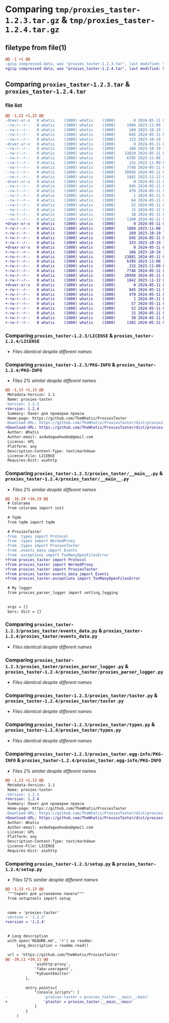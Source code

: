 # Comparing `tmp/proxies_taster-1.2.3.tar.gz` & `tmp/proxies_taster-1.2.4.tar.gz`

## filetype from file(1)

```diff
@@ -1 +1 @@
-gzip compressed data, was "proxies_taster-1.2.3.tar", last modified: Sat May 11 05:43:49 2024, max compression
+gzip compressed data, was "proxies_taster-1.2.4.tar", last modified: Sat May 11 05:53:28 2024, max compression
```

## Comparing `proxies_taster-1.2.3.tar` & `proxies_taster-1.2.4.tar`

### file list

```diff
@@ -1,22 +1,22 @@
-drwxr-xr-x   0 whatis    (1000) whatis    (1000)        0 2024-05-11 05:43:49.501611 proxies_taster-1.2.3/
--rw-r--r--   0 whatis    (1000) whatis    (1000)     1084 2023-11-08 12:32:08.000000 proxies_taster-1.2.3/LICENSE
--rw-r--r--   0 whatis    (1000) whatis    (1000)      169 2023-10-19 12:55:04.000000 proxies_taster-1.2.3/MANIFEST.in
--rw-r--r--   0 whatis    (1000) whatis    (1000)      845 2024-05-11 05:43:49.501611 proxies_taster-1.2.3/PKG-INFO
--rw-r--r--   0 whatis    (1000) whatis    (1000)      333 2023-10-19 12:55:04.000000 proxies_taster-1.2.3/README.md
-drwxr-xr-x   0 whatis    (1000) whatis    (1000)        0 2024-05-11 05:43:49.501611 proxies_taster-1.2.3/proxies_taster/
--rw-r--r--   0 whatis    (1000) whatis    (1000)      166 2023-10-19 12:55:04.000000 proxies_taster-1.2.3/proxies_taster/__init__.py
--rw-r--r--   0 whatis    (1000) whatis    (1000)    13829 2024-05-11 05:28:30.000000 proxies_taster-1.2.3/proxies_taster/__main__.py
--rw-r--r--   0 whatis    (1000) whatis    (1000)     6395 2023-11-08 16:30:56.000000 proxies_taster-1.2.3/proxies_taster/events_data.py
--rw-r--r--   0 whatis    (1000) whatis    (1000)      232 2023-11-09 07:31:54.000000 proxies_taster-1.2.3/proxies_taster/exceptions.py
--rw-r--r--   0 whatis    (1000) whatis    (1000)     7746 2024-05-11 04:24:35.000000 proxies_taster-1.2.3/proxies_taster/proxies_parser_logger.py
--rw-r--r--   0 whatis    (1000) whatis    (1000)    20956 2024-05-11 04:50:03.000000 proxies_taster-1.2.3/proxies_taster/taster.py
--rw-r--r--   0 whatis    (1000) whatis    (1000)     1842 2023-11-12 06:26:57.000000 proxies_taster-1.2.3/proxies_taster/types.py
-drwxr-xr-x   0 whatis    (1000) whatis    (1000)        0 2024-05-11 05:43:49.501611 proxies_taster-1.2.3/proxies_taster.egg-info/
--rw-r--r--   0 whatis    (1000) whatis    (1000)      845 2024-05-11 05:43:49.000000 proxies_taster-1.2.3/proxies_taster.egg-info/PKG-INFO
--rw-r--r--   0 whatis    (1000) whatis    (1000)      470 2024-05-11 05:43:49.000000 proxies_taster-1.2.3/proxies_taster.egg-info/SOURCES.txt
--rw-r--r--   0 whatis    (1000) whatis    (1000)        1 2024-05-11 05:43:49.000000 proxies_taster-1.2.3/proxies_taster.egg-info/dependency_links.txt
--rw-r--r--   0 whatis    (1000) whatis    (1000)       64 2024-05-11 05:43:49.000000 proxies_taster-1.2.3/proxies_taster.egg-info/entry_points.txt
--rw-r--r--   0 whatis    (1000) whatis    (1000)       52 2024-05-11 05:43:49.000000 proxies_taster-1.2.3/proxies_taster.egg-info/requires.txt
--rw-r--r--   0 whatis    (1000) whatis    (1000)       15 2024-05-11 05:43:49.000000 proxies_taster-1.2.3/proxies_taster.egg-info/top_level.txt
--rw-r--r--   0 whatis    (1000) whatis    (1000)       38 2024-05-11 05:43:49.501611 proxies_taster-1.2.3/setup.cfg
--rw-r--r--   0 whatis    (1000) whatis    (1000)     1109 2024-05-11 05:43:24.000000 proxies_taster-1.2.3/setup.py
+drwxr-xr-x   0 whatis    (1000) whatis    (1000)        0 2024-05-11 05:53:28.914947 proxies_taster-1.2.4/
+-rw-r--r--   0 whatis    (1000) whatis    (1000)     1084 2023-11-08 12:32:08.000000 proxies_taster-1.2.4/LICENSE
+-rw-r--r--   0 whatis    (1000) whatis    (1000)      169 2023-10-19 12:55:04.000000 proxies_taster-1.2.4/MANIFEST.in
+-rw-r--r--   0 whatis    (1000) whatis    (1000)      845 2024-05-11 05:53:28.914947 proxies_taster-1.2.4/PKG-INFO
+-rw-r--r--   0 whatis    (1000) whatis    (1000)      333 2023-10-19 12:55:04.000000 proxies_taster-1.2.4/README.md
+drwxr-xr-x   0 whatis    (1000) whatis    (1000)        0 2024-05-11 05:53:28.914947 proxies_taster-1.2.4/proxies_taster/
+-rw-r--r--   0 whatis    (1000) whatis    (1000)      166 2023-10-19 12:55:04.000000 proxies_taster-1.2.4/proxies_taster/__init__.py
+-rw-r--r--   0 whatis    (1000) whatis    (1000)    13881 2024-05-11 05:48:56.000000 proxies_taster-1.2.4/proxies_taster/__main__.py
+-rw-r--r--   0 whatis    (1000) whatis    (1000)     6395 2023-11-08 16:30:56.000000 proxies_taster-1.2.4/proxies_taster/events_data.py
+-rw-r--r--   0 whatis    (1000) whatis    (1000)      232 2023-11-09 07:31:54.000000 proxies_taster-1.2.4/proxies_taster/exceptions.py
+-rw-r--r--   0 whatis    (1000) whatis    (1000)     7746 2024-05-11 04:24:35.000000 proxies_taster-1.2.4/proxies_taster/proxies_parser_logger.py
+-rw-r--r--   0 whatis    (1000) whatis    (1000)    20956 2024-05-11 04:50:03.000000 proxies_taster-1.2.4/proxies_taster/taster.py
+-rw-r--r--   0 whatis    (1000) whatis    (1000)     1842 2023-11-12 06:26:57.000000 proxies_taster-1.2.4/proxies_taster/types.py
+drwxr-xr-x   0 whatis    (1000) whatis    (1000)        0 2024-05-11 05:53:28.914947 proxies_taster-1.2.4/proxies_taster.egg-info/
+-rw-r--r--   0 whatis    (1000) whatis    (1000)      845 2024-05-11 05:53:28.000000 proxies_taster-1.2.4/proxies_taster.egg-info/PKG-INFO
+-rw-r--r--   0 whatis    (1000) whatis    (1000)      470 2024-05-11 05:53:28.000000 proxies_taster-1.2.4/proxies_taster.egg-info/SOURCES.txt
+-rw-r--r--   0 whatis    (1000) whatis    (1000)        1 2024-05-11 05:53:28.000000 proxies_taster-1.2.4/proxies_taster.egg-info/dependency_links.txt
+-rw-r--r--   0 whatis    (1000) whatis    (1000)       57 2024-05-11 05:53:28.000000 proxies_taster-1.2.4/proxies_taster.egg-info/entry_points.txt
+-rw-r--r--   0 whatis    (1000) whatis    (1000)       52 2024-05-11 05:53:28.000000 proxies_taster-1.2.4/proxies_taster.egg-info/requires.txt
+-rw-r--r--   0 whatis    (1000) whatis    (1000)       15 2024-05-11 05:53:28.000000 proxies_taster-1.2.4/proxies_taster.egg-info/top_level.txt
+-rw-r--r--   0 whatis    (1000) whatis    (1000)       38 2024-05-11 05:53:28.914947 proxies_taster-1.2.4/setup.cfg
+-rw-r--r--   0 whatis    (1000) whatis    (1000)     1102 2024-05-11 05:52:22.000000 proxies_taster-1.2.4/setup.py
```

### Comparing `proxies_taster-1.2.3/LICENSE` & `proxies_taster-1.2.4/LICENSE`

 * *Files identical despite different names*

### Comparing `proxies_taster-1.2.3/PKG-INFO` & `proxies_taster-1.2.4/PKG-INFO`

 * *Files 2% similar despite different names*

```diff
@@ -1,13 +1,13 @@
 Metadata-Version: 2.1
 Name: proxies-taster
-Version: 1.2.3
+Version: 1.2.4
 Summary: Пакет для проверки прокси
 Home-page: https://github.com/TheWhatis/ProxiesTaster
-Download-URL: https://github.com/TheWhatis/ProxiesTaster/dist/proxies-taster-1.2.3.zip
+Download-URL: https://github.com/TheWhatis/ProxiesTaster/dist/proxies-taster-1.2.4.zip
 Author: Whatis
 Author-email: asdwdagwahwabe@gmail.com
 License: GPL
 Platform: any
 Description-Content-Type: text/markdown
 License-File: LICENSE
 Requires-Dist: aiohttp
```

### Comparing `proxies_taster-1.2.3/proxies_taster/__main__.py` & `proxies_taster-1.2.4/proxies_taster/__main__.py`

 * *Files 2% similar despite different names*

```diff
@@ -16,19 +16,19 @@
 # Colorama
 from colorama import init
 
 # Tqdm
 from tqdm import tqdm
 
 # ProxiesTaster
-from .types import Protocol
-from .types import WorkedProxy
-from .types import ProxiesTaster
-from .events_data import Events
-from .exceptions import TooManyOpenFilesError
+from proxies_taster import Protocol
+from proxies_taster import WorkedProxy
+from proxies_taster import ProxiesTaster
+from proxies_taster.events_data import Events
+from proxies_taster.exceptions import TooManyOpenFilesError
 
 # My logger
 from proxies_parser_logger import setting_logging
 
 
 args = []
 bars: dict = {}
```

### Comparing `proxies_taster-1.2.3/proxies_taster/events_data.py` & `proxies_taster-1.2.4/proxies_taster/events_data.py`

 * *Files identical despite different names*

### Comparing `proxies_taster-1.2.3/proxies_taster/proxies_parser_logger.py` & `proxies_taster-1.2.4/proxies_taster/proxies_parser_logger.py`

 * *Files identical despite different names*

### Comparing `proxies_taster-1.2.3/proxies_taster/taster.py` & `proxies_taster-1.2.4/proxies_taster/taster.py`

 * *Files identical despite different names*

### Comparing `proxies_taster-1.2.3/proxies_taster/types.py` & `proxies_taster-1.2.4/proxies_taster/types.py`

 * *Files identical despite different names*

### Comparing `proxies_taster-1.2.3/proxies_taster.egg-info/PKG-INFO` & `proxies_taster-1.2.4/proxies_taster.egg-info/PKG-INFO`

 * *Files 2% similar despite different names*

```diff
@@ -1,13 +1,13 @@
 Metadata-Version: 2.1
 Name: proxies-taster
-Version: 1.2.3
+Version: 1.2.4
 Summary: Пакет для проверки прокси
 Home-page: https://github.com/TheWhatis/ProxiesTaster
-Download-URL: https://github.com/TheWhatis/ProxiesTaster/dist/proxies-taster-1.2.3.zip
+Download-URL: https://github.com/TheWhatis/ProxiesTaster/dist/proxies-taster-1.2.4.zip
 Author: Whatis
 Author-email: asdwdagwahwabe@gmail.com
 License: GPL
 Platform: any
 Description-Content-Type: text/markdown
 License-File: LICENSE
 Requires-Dist: aiohttp
```

### Comparing `proxies_taster-1.2.3/setup.py` & `proxies_taster-1.2.4/setup.py`

 * *Files 12% similar despite different names*

```diff
@@ -1,13 +1,13 @@
 """Скрипт для установлки пакета"""
 from setuptools import setup
 
 
 name = 'proxies-taster'
-version = '1.2.3'
+version = '1.2.4'
 
 
 # Long description
 with open('README.md', 'r') as readme:
     long_description = readme.read()
 
 url = 'https://github.com/TheWhatis/ProxiesTaster'
@@ -39,11 +39,11 @@
             'aiohttp-proxy',
             'fake-useragent',
             'PyEventEmitter'
         ],
 
         entry_points={
             "console_scripts": [
-                'proxies-taster = proxies_taster.__main__:main'
+                'ptaster = proxies_taster.__main__:main'
             ]
         }
     )
```

